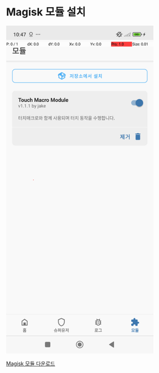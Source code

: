 # Magisk 모듈 설치


<img src="assets/magisk_module.png" alt="Magisk 모듈 설치" width="400"/>

[Magisk 모듈 다운로드](assets/TouchMacro_MagiskModule.zip)

